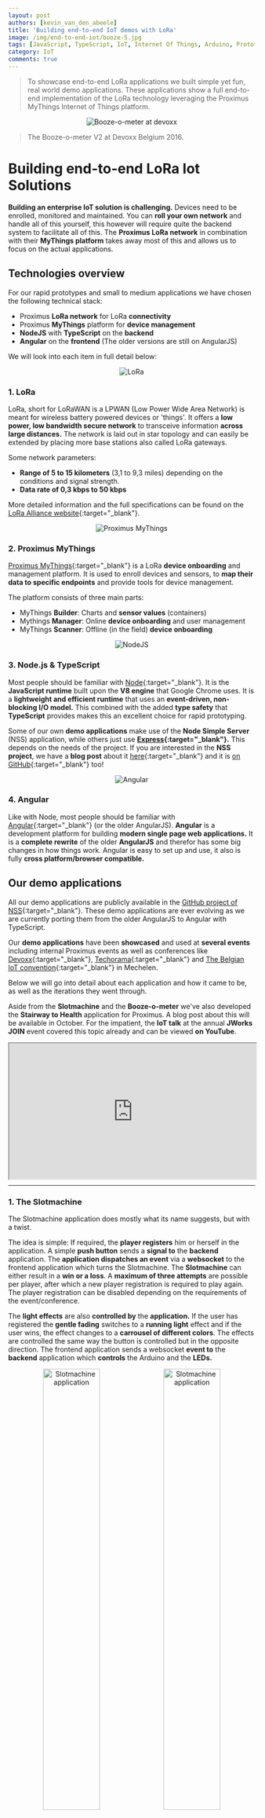 ```yaml
---
layout: post
authors: [kevin_van_den_abeele]
title: 'Building end-to-end IoT demos with LoRa'
image: /img/end-to-end-iot/booze-5.jpg
tags: [JavaScript, TypeScript, IoT, Internet Of Things, Arduino, Prototyping, Sensors, LoRa, Booze, Node.js, Proximus, MyThings, smart tech, smart, tech, johnny-five, electronics, modem]
category: IoT
comments: true
---
```


>To showcase end-to-end LoRa applications we built simple yet fun, real world demo applications. 
These applications show a full end-to-end implementation of the LoRa technology leveraging the Proximus MyThings Internet of Things platform.

<p style="text-align: center;">
  <img class="image fit" style="width: auto; max-height: 500px; margin:0px auto;" alt="Booze-o-meter at devoxx" src="/img/end-to-end-iot/booze-devoxx.jpg">
</p>

> The Booze-o-meter V2 at Devoxx Belgium 2016.

# Building end-to-end LoRa Iot Solutions 
**Building an enterprise IoT solution is challenging.** Devices need to be enrolled, monitored and maintained.
You can **roll your own network** and handle all of this yourself, this however will require quite the backend system to facilitate all of this.
The **Proximus LoRa network** in combination with their **MyThings platform** takes away most of this and allows us to focus on the actual applications.


## Technologies overview
For our rapid prototypes and small to medium applications we have chosen the following technical stack:
- Proximus **LoRa network** for LoRa **connectivity**
- Proximus **MyThings** platform for **device management**
- **NodeJS** with **TypeScript** on the **backend**
- **Angular** on the **frontend** (The older versions are still on AngularJS)

We will look into each item in full detail below:

<p style="text-align: center;">
  <img class="image fit" style="max-width: 300px; margin:0px auto;" alt="LoRa" src="/img/end-to-end-iot/lora.png">
</p>

### 1. LoRa

LoRa, short for LoRaWAN is a LPWAN (Low Power Wide Area Network) is meant for wireless battery powered devices or 'things'.
It offers a **low power, low bandwidth secure network** to transceive information **across large distances.** The network is laid out in star topology and can easily be extended by placing more base stations also called LoRa gateways.

Some network parameters:
- **Range of 5 to 15 kilometers** (3,1 to 9,3 miles) depending on the conditions and signal strength.
- **Data rate of 0,3 kbps to 50 kbps**

More detailed information and the full specifications can be found on the [LoRa Alliance website](https://www.lora-alliance.org/technology){:target="_blank"}.

<p style="text-align: center;">
  <img class="image fit" style="max-width: 300px; margin:0px auto;" alt="Proximus MyThings" src="/img/end-to-end-iot/mythings.png">
</p>

### 2. Proximus MyThings 

[Proximus MyThings](https://mythings.proximus.be/#/login/){:target="_blank"} is a LoRa **device onboarding** and management platform. 
It is used to enroll devices and sensors, to **map their data to specific endpoints** and provide tools for device management.

The platform consists of three main parts:
- MyThings **Builder**: Charts and **sensor values** (containers)
- Mythings **Manager**: Online **device onboarding** and user management
- MyThings **Scanner**: Offline (in the field) **device onboarding**

<p style="text-align: center;">
  <img class="image fit" style="max-width: 250px; margin:0px auto;" alt="NodeJS" src="/img/end-to-end-iot/node.png">
</p>

### 3. Node.js &amp; TypeScript

Most people should be familiar with [Node](https://nodejs.org/en/){:target="_blank"}.
It is the **JavaScript runtime** built upon the **V8 engine** that Google Chrome uses.
It is a **lightweight and efficient runtime** that uses an **event-driven, non-blocking I/O model.**
This combined with the added **type safety** that **TypeScript** provides makes this an excellent choice for rapid prototyping.

Some of our own **demo applications** make use of the **Node Simple Server** (NSS) application, while others just use **[Express](https://expressjs.com){:target="_blank"}.** This depends on the needs of the project.
If you are interested in the **NSS project**, we have a **blog post** about it [here](http://ordina-jworks.github.io/iot/2017/01/21/Node-with-TypeScript.html){:target="_blank"} and it is [on GitHub](https://github.com/ordina-jworks/NodeSimpleServer){:target="_blank"} too!

<p style="text-align: center;">
  <img class="image fit" style="max-width: 200px; margin:0px auto;" alt="Angular" src="/img/end-to-end-iot/angular.png">
</p>

### 4. Angular

Like with Node, most people should be familiar with [Angular](https://angular.io){:target="_blank"} (or the older AngularJS).
**Angular** is a development platform for building **modern single page web applications.**
It is a **complete rewrite** of the older **AngularJS** and therefor has some big changes in how things work.
Angular is easy to set up and use, it also is fully **cross platform/browser compatible.**


## Our demo applications
All our demo applications are publicly available in the [GitHub project of NSS](https://github.com/ordina-jworks/NodeSimpleServer){:target="_blank"}.
These demo applications are ever evolving as we are currently porting them from the older AngularJS to Angular with TypeScript.

Our **demo applications** have been **showcased** and used at **several events** including internal Proximus events as well as conferences like [Devoxx](https://devoxx.be){:target="_blank"}, [Techorama](https://techorama.be){:target="_blank"} and [The Belgian IoT convention](https://iot-convention.eu/en/home/){:target="_blank"} in Mechelen.

Below we will go into detail about each application and how it came to be, as well as the iterations they went through.

Aside from the **Slotmachine** and the **Booze-o-meter** we've also developed the **Stairway to Health** application for Proximus. 
A blog post about this will be available in October.
For the impatient, the **IoT talk** at the annual **JWorks JOIN** event covered this topic already and can be viewed **on YouTube**.

<div style="position: relative; width: 100%; height: 0; padding-bottom: 55%;">
<iframe src="https://www.youtube.com/embed/BbnwrvfozUs?rel=0" width="100%" height="100%;" style="position: absolute; left: 0; top: 0; bottom: 0; right: 0;"></iframe>
</div>

<hr />

### 1. The Slotmachine
The Slotmachine application does mostly what its name suggests, but with a twist.

The idea is simple:
If required, the **player registers** him or herself in the application.
A simple **push button** sends a **signal to** the **backend** application. 
The **application dispatches an event** via a **websocket** to the frontend application which turns the Slotmachine. 
The **Slotmachine** can either result in a **win or a loss**. 
A **maximum of three attempts** are possible per player, after which a new player registration is required to play again.
The player registration can be disabled depending on the requirements of the event/conference.

The **light effects** are also **controlled by** the **application.**
If the user has registered the **gentle fading** switches to a **running light** effect and if the user wins, the effect changes to a **carrousel of different colors**.
The effects are controlled the same way the button is controlled but in the opposite direction. 
The frontend application sends a websocket **event to** the **backend** application which **controls** the Arduino and the **LEDs.**

<div style="text-align:center; margin:0px auto;">
  <img class="image fit" style="width: 48%; display: inline-block;" alt="Slotmachine application" src="/img/end-to-end-iot/slotmachine-1.jpg">
  <img class="image fit" style="width: 48%; display: inline-block;" alt="Slotmachine application" src="/img/end-to-end-iot/slotmachine-2.jpg">
</div>

> The Slotmachine V1 test setup.

#### V1
The first version was **not LoRa enabled** and used a push button and **Arduino integration** via Johnny-Five to allow interaction. This meant that an Arduino always needed to be connected to the server or laptop that was used as a server.

<p style="text-align: center;">
  <img class="image fit" style="max-width: 650px; margin:0px auto;" alt="Slotmachine application at devoxx 2015" src="/img/end-to-end-iot/slotmachine-devoxx.jpg">
</p>

> The Slotmachine V1 at Devoxx Belgium 2015.

#### V2
The second version of the Slotmachine application swapped out the Arduino and the required wired connection with a **LoRa enabled push button.**

This allowed us to demonstrate the **capabilities** of the **LoRa network** in a fun and engaging way.
The application remained unchanged for the user, and was adapted to be more configurable:
Setting a win chance (up to 100%) and different images/styling for different events.

<hr />

### 2. The Booze-o-meter
The Booze-o-meter application is a drink dispenser that **relays liquid fill level** in the dispenser.
It is a fun example to demonstrate how measuring the fill level of a container can be achieved.
This **idea can be applied** to container in a whole range of different industries and use cases. 
From **oil tanks** to **garbage cans** and to **containers.**

The application setup is extremely similar to the Slotmachine application. 
The **sensors relay** their **data** via the **MyThings platform** to **our backend**, which in turns **dispatches an event** on a websocket so the **frontend** application can **display the change.**

<div style="text-align:center; margin:0px auto;">
  <img class="image fit" style="width: 48%; display: inline-block;" alt="Booze-o-meter application" src="/img/end-to-end-iot/booze-1.jpg">
  <img class="image fit" style="width: 48%; display: inline-block;" alt="Booze-o-meter application" src="/img/end-to-end-iot/booze-2.jpg">
</div>

> The Booze-o-meter V1 test setup with regular water.

<hr />

#### V1
The first version of the Booze-o-meter used **three sensors** that can **detect a liquid** through a thin plastic container. This allowed us to **represent the level** in the container in a **coarse way**: 
- FULL (initial state)
- HIGH (sensor)
- MEDIUM (sensor)
- LOW (sensor)

The sensors have a simple **binary readout**, `true` if liquid is detected, `false` if not.
This data gets represented on the frontend application as the four states as mentioned above.

<hr />

#### V2
<div style="text-align:center; margin:0px auto;">
  <img class="image fit" style="width: 48%; display: inline-block;" alt="Booze-o-meter application" src="/img/end-to-end-iot/booze-3.jpg">
  <img class="image fit" style="width: 48%; display: inline-block;" alt="Booze-o-meter application" src="/img/end-to-end-iot/booze-4.jpg">
</div>

> The Booze-o-meter V2 at Devoxx Belgium 2016 with actual liquor!

The second version of the Booze-o-meter application allowed us to get a more **detailed reading** of the remaining **fluid level** in the container thanks to the addition of an **ultrasonic sensor.** 
This sensor can **measure** the **distance** between itself and a surface, in this case the surface of the liquid in the container.

The application was updated to support this more **granular approach** that is able to show the level in the container accurately to 1%.

## Conclusion

Our demo applications have **served us well** in bringing across the idea of LoRa to customers and other interested developers. 
We will **continue to evolve our demo applications** by adding new features, technologies and keeping them up to date.

### Useful links &amp; further reading
- [LoRa Alliance](https://www.lora-alliance.org/technology){:target="_blank"}
- [Proximus MyThings](https://mythings.proximus.be/#/login/){:target="_blank"}
- [Node Simple Server on GitHub](https://github.com/ordina-jworks/NodeSimpleServer){:target="_blank"}
- [StairWay to Health JOIN Presentation](https://www.youtube.com/watch?v=BbnwrvfozUs&t=21s){:target="_blank"}
- [Angular](https://angular.io){:target="_blank"}
- [NodeJS](https://nodejs.org/en/){:target="_blank"}
- [Express](https://expressjs.com){:target="_blank"}